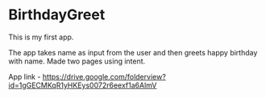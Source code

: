 # BirthdayGreet

This is my first app.

The app takes name as input from the user and then greets happy birthday with name. Made two pages using intent.

App link - https://drive.google.com/folderview?id=1gGECMKqR1yHKEys0072r6eexf1a6AlmV
